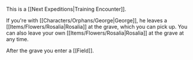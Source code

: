 This is a [[Next Expeditions|Training Encounter]].

If you're with [[Characters/Orphans/George|George]], he leaves a [[Items/Flowers/Rosalia|Rosalia]] at the grave, which you can pick up. You can also leave your own [[Items/Flowers/Rosalia|Rosalia]] at the grave at any time.

After the grave you enter a [[Field]].